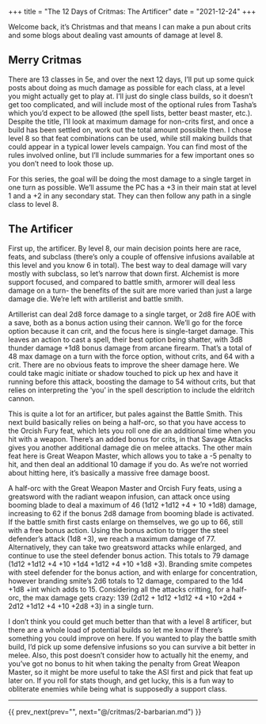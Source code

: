+++
title = "The 12 Days of Critmas: The Artificer"
date = "2021-12-24"
+++

Welcome back, it’s Christmas and that means I can make a pun about crits and some blogs about dealing vast amounts of damage at level 8. 
<!-- more -->

## Merry Critmas
There are 13 classes in 5e, and over the next 12 days, I’ll put up some quick posts about doing as much damage as possible for each class, at a level you might actually get to play at. I’ll just do single class builds, so it doesn’t get too complicated, and will include most of the optional rules from Tasha’s which you’d expect to be allowed (the spell lists, better beast master, etc.). Despite the title, I’ll look at maximum damage for non-crits first, and once a build has been settled on, work out the total amount possible then. I chose level 8 so that feat combinations can be used, while still making builds that could appear in a typical lower levels campaign. You can find most of the rules involved online, but I’ll include summaries for a few important ones so you don’t need to look those up.

For this series, the goal will be doing the most damage to a single target in one turn as possible. We’ll assume the PC has a +3 in their main stat at level 1 and a +2 in any secondary stat. They can then follow any path in a single class to level 8.

## The Artificer
First up, the artificer. By level 8, our main decision points here are race, feats, and subclass (there’s only a couple of offensive infusions available at this level and you know 6 in total). The best way to deal damage will vary mostly with subclass, so let’s narrow that down first. Alchemist is more support focused, and compared to battle smith, armorer will deal less damage on a turn- the benefits of the suit are more varied than just a large damage die. We’re left with artillerist and battle smith.

Artillerist can deal 2d8 force damage to a single target, or 2d8 fire AOE with a save, both as a bonus action using their cannon. We’ll go for the force option because it can crit, and the focus here is single-target damage. This leaves an action to cast a spell, their best option being shatter, with 3d8 thunder damage +1d8 bonus damage from arcane firearm. That’s a total of 48 max damage on a turn with the force option, without crits, and 64 with a crit. There are no obvious feats to improve the sheer damage here. We could take magic initiate or shadow touched to pick up hex and have it running before this attack, boosting the damage to 54 without crits, but that relies on interpreting the ‘you’ in the spell description to include the eldritch cannon.

This is quite a lot for an artificer, but pales against the Battle Smith. This next build basically relies on being a half-orc, so that you have access to the Orcish Fury feat, which lets you roll one die an additional time when you hit with a weapon. There’s an added bonus for crits, in that Savage Attacks gives you another additional damage die on melee attacks. The other main feat here is Great Weapon Master, which allows you to take a -5 penalty to hit, and then deal an additional 10 damage if you do. As we’re not worried about hitting here, it’s basically a massive free damage boost. 

A half-orc with the Great Weapon Master and Orcish Fury feats, using a greatsword with the radiant weapon infusion, can attack once using booming blade to deal a maximum of 46 (1d12 +1d12 +4 + 10 +1d8) damage, increasing to 62 if the bonus 2d8 damage from booming blade is activated. If the battle smith first casts enlarge on themselves, we go up to 66, still with a free bonus action. Using the bonus action to trigger the steel defender’s attack (1d8 +3), we reach a maximum damage of 77. Alternatively, they can take two greatsword attacks while enlarged, and continue to use the steel defender bonus action. This totals to 79 damage (1d12 +1d12 +4 +10 +1d4 +1d12 +4 +10 +1d8 +3). Branding smite competes with steel defender for the bonus action, and with enlarge for concentration, however branding smite’s 2d6 totals to 12 damage, compared to the 1d4 +1d8 +int which adds to 15. Considering all the attacks critting, for a half-orc, the max damage gets crazy: 139 (2d12 + 1d12 +1d12 +4 +10 +2d4 + 2d12 +1d12 +4 +10 +2d8 +3) in a single turn.

I don’t think you could get much better than that with a level 8 artificer, but there are a whole load of potential builds so let me know if there’s something you could improve on here. If you wanted to play the battle smith build, I’d pick up some defensive infusions so you can survive a bit better in melee. Also, this post doesn’t consider how to actually hit the enemy, and you’ve got no bonus to hit when taking the penalty from Great Weapon Master, so it might be more useful to take the ASI first and pick that feat up later on. If you roll for stats though, and get lucky, this is a fun way to obliterate enemies while being what is supposedly a support class.
***

{{ prev_next(prev="", next="@/critmas/2-barbarian.md") }}
